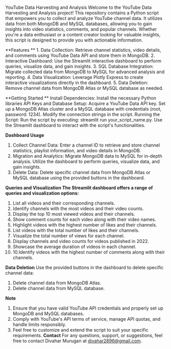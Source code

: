 
YouTube Data Harvesting and Analysis 
Welcome to the YouTube Data Harvesting and Analysis project! This repository contains a Python script that empowers you to collect and analyze YouTube channel data. It utilizes data from both MongoDB and MySQL databases, allowing you to gain insights into video statistics, comments, and popular channels. Whether you're a data enthusiast or a content creator looking for valuable insights, this script is designed to provide you with actionable information.  

**Features **
    1. Data Collection: Retrieve channel statistics, video details, and comments using YouTube Data API and store them in MongoDB.
    2. Interactive Dashboard: Use the Streamlit interactive dashboard to perform queries, visualize data, and gain insights.
    3. SQL Database Integration: Migrate collected data from MongoDB to MySQL for advanced analysis and reporting. 
    4. Data Visualization: Leverage Plotly Express to create interactive visualizations directly in the dashboard. 
    5. Data Deletion: Remove channel data from MongoDB Atlas or MySQL database as needed. 
    
**Getting Started **
Install Dependencies: 
Install the necessary Python libraries 
API Keys and Database Setup: 
Acquire a YouTube Data API key. Set up a MongoDB Atlas cluster and a MySQL database with credentials (root, password: 1234). Modify the connection strings in the script. 
Running the Script: 
Run the script by executing: streamlit run your_script_name.py. Use the Streamlit dashboard to interact with the script's functionalities. 


**Dashboard Usage** 
1.	Collect Channel Data: Enter a channel ID to retrieve and store channel statistics, playlist information, and video details in MongoDB. 
2.	Migration and Analytics: Migrate MongoDB data to MySQL for in-depth analysis. Utilize the dashboard to perform queries, visualize data, and gain insights. 
3.	Delete Data: Delete specific channel data from MongoDB Atlas or MySQL database using the provided buttons in the dashboard.

**Queries and Visualization The Streamlit dashboard offers a range of queries and visualization options:**
1. List all videos and their corresponding channels.
2. Identify channels with the most videos and their video counts.
3. Display the top 10 most viewed videos and their channels. 
4. Show comment counts for each video along with their video names. 
5. Highlight videos with the highest number of likes and their channels. 
6. List videos with the total number of likes and their channels. 
7. Visualize the total number of views for each channel. 
8. Display channels and video counts for videos published in 2022. 
9. Showcase the average duration of videos in each channel.
10. 10.Identify videos with the highest number of comments along with their channels.

    
**Data Deletion**
Use the provided buttons in the dashboard to delete specific channel data:
1. Delete channel data from MongoDB Atlas.
2. Delete channel data from MySQL database.

**Note**
1. Ensure that you have valid YouTube API credentials and properly set up MongoDB and MySQL databases.
2. Comply with YouTube's API terms of service, manage API quotas, and handle limits responsibly.
3. Feel free to customize and extend the script to suit your specific requirements. 
**Contact**
For any questions, support, or suggestions, feel free to contact Divahar Murugan at divahar2896@gmail.com.  
